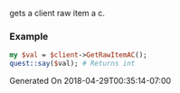 gets a client raw item a c.
### Example

```perl
my $val = $client->GetRawItemAC();
quest::say($val); # Returns int
```


Generated On 2018-04-29T00:35:14-07:00